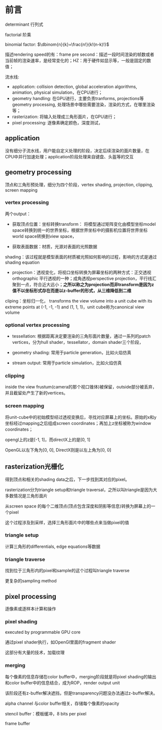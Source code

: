 # 前言

determinant 行列式

factorial 阶乘

binomial factor: $\dbinom{n}{k}=\frac{n!}{k!(n-k)!}$

描述rendering speed的有：frame pre second：描述一段时间渲染的帧数或者当前帧的渲染速率，是经常变化的；HZ：用于硬件如显示等，一般是固定的数值；

流水线:

- application: collision detection, global acceleration algorithms,  animation, physical simulation，在CPU进行；
- geometry handling: 在GPU进行，主要负责tranforms, projections等geometry processing, 处理场景中哪些需要渲染，渲染的方式，在哪里渲染等；
- rasterization: 将输入处理成三角形面片，在GPU进行；
- pixel processing: 逐像素确定颜色，深度测试，

## application

没有细分子流水线，用户能自定义处理的阶段，决定后续渲染的面片数量，在CPU中并行加速处理；application阶段处理来自键盘、头盔等的交互

## geometry processing

顶点和三角形预处理，细分为四个阶段，vertex shading, projection, clipping, screen mapping

### vertex processing

两个output：

- 获取顶点位置：坐标转换transform： 将模型通过矩阵变化由模型坐标model space转换到统一的世界坐标，根据世界坐标中的摄影机位置将世界坐标world space转换到view space，

- 获取表面数据：材质，光源对表面的光照数据

shading：该过程就是模型表面的材质被光照如何影响的过程，影响的方式是通过shading equation

- projection：透视变化，将视口坐标转换为屏幕坐标的两种方式：正交透视orthographic  平行透视的一种；成角透视perspective projection，平行线汇聚到一点，符合近大远小；**之所以称之为projection而非transform是因为z值不以坐标形式存在而是以z-buffer的形式，从三维降低到二维**

cliping：坐标归一化， transforms the view volume into a unit cube with its extreme points at (-1, -1, -1) and (1, 1, 1)，unit cube称为canonical view volume

### optional vertex processing

- tessellation: 根据距离决定要渲染的三角形面片数量，通过一系列的patch vertices，分为hull shader，tessellator，domain shader三个阶段，

- geometry shading: 常用于particle generation，比如火焰仿真
- stream output: 常用于particle simulation，比如火焰仿真

### clipping

inside the view frustum(camera的那个视口锥体)被保留，outside部分被丢弃，并且截留处产生了新的vertices。

### screen mapping

将unit-cube中的初始模型经过透视变换后，寻找对应屏幕上的坐标。原始的x和y坐标经过mapping之后组成screen coordinates；再加上z坐标被称为window coordinates；

opengl上的z是[-1, 1]，而directX上的是[0, 1]

OpenGL以左下角为[0, 0], DirectX则是以左上角为[0, 0]

## rasterization光栅化

得到顶点和相关的shading data之后，下一步找到其对应的pixel。

rasterization分为triangle setup和triangle traversal，之所以叫triangle是因为大多数情况是三角形面片

从screen space 的每个二维顶点(顶点包含深度和阴影等信息)转换为屏幕上的一个pixel

这个过程涉及到采样，选择三角形面片中的哪些点来当做pixel的值

### triangle setup

计算三角形的differentials, edge equations等数据

### triangle traverse

找到位于三角形内的pixel和sample的这个过程叫triangle traverse

更复杂的sampling method

## pixel processing

逐像素或逐样本计算和操作

### pixel shading

executed by programmable GPU core

通过pixel shader执行，如OpenGl里面的fragment shader

这部分有大量的技术，加载纹理

### merging

每个像素的信息存储在color buffer中，merging阶段就是将pixel shading的输出和color buffer中的信息结合，成为ROP，render output unit

该阶段还有z-buffer解决遮挡，但是transparency问题没办法通过z-buffer解决。

alpha channel 与color buffer相关，存储每个像素的opacity

stencil buffer：模板缓冲，8 bits per pixel

frame buffer

